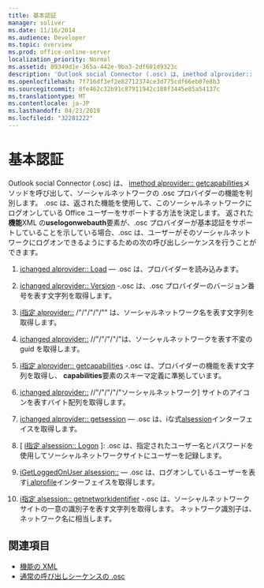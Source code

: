```yaml
---
title: 基本認証
manager: soliver
ms.date: 11/16/2014
ms.audience: Developer
ms.topic: overview
ms.prod: office-online-server
localization_priority: Normal
ms.assetid: 89349d1e-365a-442e-9ba3-2df601d9323c
description: 'Outlook social Connector (.osc) は、imethod alprovider:: getcapabilities メソッドを呼び出して、ソーシャルネットワークの .osc プロバイダーの機能を判別します。'
ms.openlocfilehash: 7f716df3ef2e82712374ce3d775cdf66eb07e8b3
ms.sourcegitcommit: 8fe462c32b91c87911942c188f3445e85a54137c
ms.translationtype: MT
ms.contentlocale: ja-JP
ms.lasthandoff: 04/23/2019
ms.locfileid: "32281222"
---
```

# <a name="basic-authentication"></a>基本認証

Outlook social Connector (.osc) は、 [imethod alprovider:: getcapabilities](isocialprovider-getcapabilities.md)メソッドを呼び出して、ソーシャルネットワークの .osc プロバイダーの機能を判別します。 .osc は、返された機能を使用して、このソーシャルネットワークにログオンしている Office ユーザーをサポートする方法を決定します。 返された**機能**XML の**uselogonwebauth**要素が、.osc プロバイダーが基本認証をサポートしていることを示している場合、.osc は、ユーザーがそのソーシャルネットワークにログオンできるようにするための次の呼び出しシーケンスを行うことができます。 
  
1. [ichanged alprovider:: Load](isocialprovider-load.md) — .osc は、プロバイダーを読み込みます。 
    
2. [ichanged alprovider:: Version](isocialprovider-version.md) -.osc は、.osc プロバイダーのバージョン番号を表す文字列を取得します。 
    
3. [i指定 alprovider::](isocialprovider-socialnetworkname.md) /"/"/"/"/"" は、ソーシャルネットワーク名を表す文字列を取得します。 
    
4. [ichanged alprovider::](isocialprovider-socialnetworkguid.md) //"/"/"/"/"は、ソーシャルネットワークを表す不変の guid を取得します。 
    
5. [i指定 alprovider:: getcapabilities](isocialprovider-getcapabilities.md) -.osc は、プロバイダーの機能を表す文字列を取得し、 **capabilities**要素のスキーマ定義に準拠しています。 
    
6. [ichanged alprovider::](isocialprovider-socialnetworkicon.md) //"/"/"/"/"ソーシャルネットワーク] サイトのアイコンを表すバイト配列を取得します。 
    
7. [ichanged alprovider:: getsession](isocialprovider-getsession.md) — .osc は、iな式[alsession](isocialsessioniunknown.md)インターフェイスを取得します。 
    
8. [ [i指定 alsession:: Logon](isocialsession-logon.md) ]: .osc は、指定されたユーザー名とパスワードを使用してソーシャルネットワークサイトにユーザーを記録します。 
    
9. [iGetLoggedOnUser alsession::](isocialsession-getloggedonuser.md) — .osc は、ログオンしているユーザーを表す[i alprofile](isocialprovideriunknown.md)インターフェイスを取得します。 
    
10. [i指定 alsession:: getnetworkidentifier](isocialsession-getnetworkidentifier.md) -.osc は、ソーシャルネットワークサイトの一意の識別子を表す文字列を取得します。 ネットワーク識別子は、ネットワーク名に相当します。 
    
## <a name="see-also"></a>関連項目

- [機能の XML](xml-for-capabilities.md)
- [通常の呼び出しシーケンスの .osc](osc-typical-calling-sequences.md)

